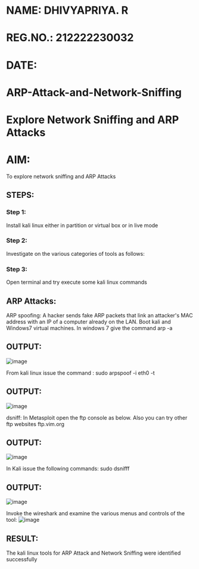 # NAME: DHIVYAPRIYA. R
# REG.NO.: 212222230032
# DATE: 
# ARP-Attack-and-Network-Sniffing
# Explore Network Sniffing and ARP Attacks

# AIM:

To explore network sniffing and ARP Attacks

## STEPS:

### Step 1:

Install kali linux either in partition or virtual box or in live mode

### Step 2:

Investigate on the various categories of tools as follows:


### Step 3:
Open terminal and try execute some kali linux commands

## ARP Attacks:  
ARP spoofing: A hacker sends fake ARP packets that link an attacker's MAC address with an IP of a computer already on the LAN. 
Boot kali and Windows7 virtual machines.
In windows 7 give the command arp -a
## OUTPUT:
![image](https://github.com/user-attachments/assets/031870a2-8a47-47e2-948c-05c07a8bf08e)


From kali linux issue the command :
sudo arpspoof -i eth0 -t <target system> <gateway>
## OUTPUT:

![image](https://github.com/user-attachments/assets/557b6bad-bde9-44f0-806d-f3ed0ded972d)

 dsniff:
In Metasploit open the ftp console as below. Also you can try other ftp websites ftp.vim.org
## OUTPUT:

![image](https://github.com/user-attachments/assets/3129c6d9-7fe1-456b-947b-8bd9963a7bf8)

In Kali issue the following commands:
sudo dsnifff
## OUTPUT:
![image](https://github.com/user-attachments/assets/37767cdc-ebbf-4f4c-918b-e8dc8d73a967)

Invoke the wireshark and examine the various menus  and controls of the tool:
![image](https://github.com/user-attachments/assets/9b8608eb-7e8e-4f59-8a79-3bf716f82d1d)


## RESULT:
The kali linux tools for ARP Attack and Network Sniffing were identified successfully
